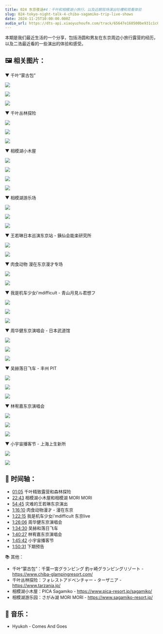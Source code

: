 ```yaml
---
title: 024 东京夜话#4：千叶和相模湖小旅行、以及近期现场演出吐槽和观看体验
slug: 024-tokyo-night-talk-4-chiba-sagamiko-trip-live-shows
date: 2024-11-25T10:00:00.000Z
audio_url: https://dts-api.xiaoyuzhoufm.com/track/65647e160500be931c1c0571/67444a1c8d1233fb0de4e289/media.xyzcdn.net/lmmBUpdhcDfTftMDcstxdPYvwOmw.m4a
---
```

本期是我们最近生活的一个分享，包括汤圆和男友在东京周边小旅行露营的经历，以及二浩最近看的一些演出的体验和感受。

## 🖼️ 相关图片：

▼ 千叶“蒙古包”

![](https://image.xyzcdn.net/FjTo0C3tbDkNuB9cCATSN4taDaHC.jpg)

![](https://image.xyzcdn.net/FnIij6dl2fvCsTBAFIiC_Vf0ZvEK.jpg)

![](https://image.xyzcdn.net/FnTJZa30cM6di1Xg0dLW6ObVE7Hn.jpg)

▼ 千叶丛林探险

![](https://image.xyzcdn.net/Fs-g4fyDJTT4oNfngVeruno5kpy8.jpg)

![](https://image.xyzcdn.net/FoGM3LPWOh8koXhHN9ANimegMg03.jpg)

![](https://image.xyzcdn.net/FmcdaQMdl7bdVcqRE5Lp6g_TXs1c.jpg)

▼ 相模湖小木屋

![](https://image.xyzcdn.net/FrfcO_36gYUQIuCEtVIyuAIfS274.jpg)

![](https://image.xyzcdn.net/Fm9car8TuyfUkWieUebNvJGePVqh.jpg)

![](https://image.xyzcdn.net/ljmZrgYflM1lkI4UeC7ChNgQjVIQ.jpg)

![](https://image.xyzcdn.net/FpemRSUhI5PxVR3Oiu4m08OcnLMi.jpg)

▼ 相模湖游乐场

![](https://image.xyzcdn.net/FhqMOlyv76NtVix64zSnz7Y_Z0eH.jpg)

![](https://image.xyzcdn.net/FssU-yXJQzTNBP2pRd9oSXEiU_gL.jpg)

![](https://image.xyzcdn.net/FgSFNGsr5yNwZ1eiZk2WbCA1b9R1.jpg)

▼ 王若琳日本巡演东京站 - 銕仙会能楽研究所

![](https://image.xyzcdn.net/Fu2DfbFi67rX7--w35IQI2cWBxx9.jpg)

![](https://image.xyzcdn.net/FvGvvcwYmn1ZrbmDZC9bExQg3Svs.jpg)

▼ 肉食动物 漫在东京漫才专场

![](https://image.xyzcdn.net/FjwAPVBxicnv5usjivIkC0nk4dfp.jpg)

![](https://image.xyzcdn.net/FqVnQW5pfYMI1I0uzmbaQ8nqKVJJ.JPG)

▼ 我是机车少女i'mdifficult - 青山月見ル君想フ

![](https://image.xyzcdn.net/Fr8R4d50VFAmbC47HqiUp_PnZKFq.jpg)

![](https://image.xyzcdn.net/Fo47Gp_dCKx10XfeZgMe2HdU0EbV.JPG)

![](https://image.xyzcdn.net/FuoK5Wr9UALtjfQVQe0K8jBxJ-1e.JPG)

▼ 周华健东京演唱会 - 日本武道馆

![](https://image.xyzcdn.net/FvC8IU8Bik6WQtj1cs-AgrEs9oSm.jpg)

![](https://image.xyzcdn.net/FuVau7pU8KjXue6DpzB6nTK3Q483.jpg)

![](https://image.xyzcdn.net/Fh97VzV3TMEN2SrwiBEulD4_D56h.jpg)

▼ 吴赫落日飞车 - 丰州 PIT

![](https://image.xyzcdn.net/Flx-eRSE5ZYY9rB_OzeRLZovZXWQ.jpg)

![](https://image.xyzcdn.net/FsijcNl521X-9ClcnITAclLo4dcw.jpg)

![](https://image.xyzcdn.net/FiTUfb6DvP9g5BCu4JxR0CnJRpgW.jpg)

▼ 林宥嘉东京演唱会

![](https://image.xyzcdn.net/FoFjyC2cX8fB7H3nvSwqFYin2BrB.jpg)

![](https://image.xyzcdn.net/Fi-hExLL-24yelElkVn8GnJJocIE.jpg)

![](https://image.xyzcdn.net/FqqCsvtFMGXsqxnCgd4YRl9HSsan.jpg)

▼ 小宇宙播客节 - 上海上生新所

![](https://image.xyzcdn.net/Fo1HKkHFTjDenNzwCxplFsRhkSCT.JPG)

![](https://image.xyzcdn.net/FklvfzBVJi4FhlAJngXQu8af6mHp.JPG)

## 📝 时间轴：

* [01:05]() 千叶精致露营和森林探险
* [22:43]() 相模湖小木屋和相模湖 MORI MORI
* [54:45]() 灾难的王若琳东京演出
* [1:16:10]() 肉食动物漫才 - 漫在东京
* [1:22:15]() 我是机车少女i'mdifficult 东京live
* [1:26:06]() 周华健东京演唱会
* [1:34:30]() 吴赫和落日飞车
* [1:40:27]() 林宥嘉东京演唱会
* [1:45:42]() 小宇宙播客节
* [1:50:31]() 下期预告

📚 其他：

* 千叶“蒙古包”：千葉一宮グランピング 釣ヶ崎グランピングリゾート - https://www.chiba-glampingresort.com/
* 千叶丛林探险：フォレストアドベンチャー・ターザニア - https://www.tarzania.jp/
* 相模湖小木屋：PICA Sagamiko - https://www.pica-resort.jp/sagamiko/
* 相模湖游乐园：さがみ湖 MORI MORI - https://www.sagamiko-resort.jp/

## 🎵 音乐：

* Hyukoh - Comes And Goes
